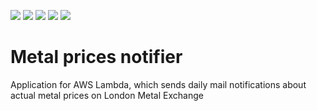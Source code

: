 [![](https://img.shields.io/badge/Java-21-blue)](/pom.xml)
[![](https://img.shields.io/badge/Spring%20Boot-3.5.0-blue)](/pom.xml)
[![](https://img.shields.io/badge/Testcontainers-1.21.1-blue)](/metal-prices-lambda/pom.xml)
[![](https://img.shields.io/badge/Maven-3.9.10-blue)](https://img.shields.io/badge/maven-v3.9.10-blue)
[![](https://img.shields.io/badge/License-MIT-blue.svg)](https://opensource.org/licenses/MIT)

# Metal prices notifier
Application for AWS Lambda, which sends daily mail notifications about actual metal prices on London Metal Exchange
